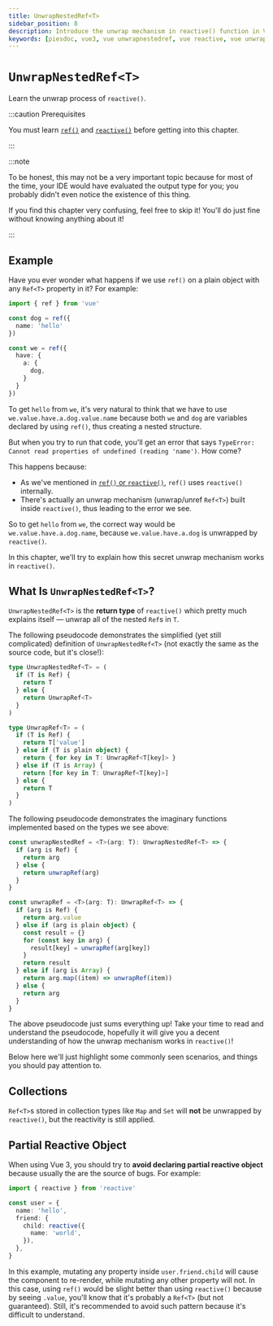 ```yaml
---
title: UnwrapNestedRef<T>
sidebar_position: 8
description: Introduce the unwrap mechanism in reactive() function in Vue 3.
keywords: [piesdoc, vue3, vue unwrapnestedref, vue reactive, vue unwrap]
---
```


# `UnwrapNestedRef<T>`

Learn the unwrap process of `reactive()`.

:::caution Prerequisites

You must learn [`ref()`](./ref-and-ref) and [`reactive()`](./reactive) before getting into this chapter.

:::

:::note

To be honest, this may not be a very important topic because for most of the time, your IDE would have evaluated the output type for you; you probably didn't even notice the existence of this thing.

If you find this chapter very confusing, feel free to skip it! You'll do just fine without knowing anything about it!

:::

## Example

Have you ever wonder what happens if we use `ref()` on a plain object with any `Ref<T>` property in it? For example:

```ts showLineNumbers
import { ref } from 'vue'

const dog = ref({
  name: 'hello'
})

const we = ref({
  have: {
    a: {
      dog,
    }
  }
})
```

To get `hello` from `we`, it's very natural to think that we have to use `we.value.have.a.dog.value.name` because both `we` and `dog` are variables declared by using `ref()`, thus creating a nested structure.

But when you try to run that code, you'll get an error that says `TypeError: Cannot read properties of undefined (reading 'name')`. How come?

This happens because:

- As we've mentioned in [`ref()` or `reactive()`](./ref-or-reactive#how-ref-works), `ref()` uses `reactive()` internally.
- There's actually an unwrap mechanism (unwrap/unref `Ref<T>`) built inside `reactive()`, thus leading to the error we see.

So to get `hello` from `we`, the correct way would be `we.value.have.a.dog.name`, because `we.value.have.a.dog` is unwrapped by `reactive()`.

In this chapter, we'll try to explain how this secret unwrap mechanism works in `reactive()`.

## What Is `UnwrapNestedRef<T>`?

`UnwrapNestedRef<T>` is the **return type** of `reactive()` which pretty much explains itself — unwrap all of the nested `Ref`s in `T`.

The following pseudocode demonstrates the simplified (yet still complicated) definition of `UnwrapNestedRef<T>` (not exactly the same as the source code, but it's close!):

```ts showLineNumbers
type UnwrapNestedRef<T> = (
  if (T is Ref) {
    return T
  } else {
    return UnwrapRef<T>
  }
)

type UnwrapRef<T> = (
  if (T is Ref) {
    return T['value']
  } else if (T is plain object) {
    return { for key in T: UnwrapRef<T[key]> }
  } else if (T is Array) {
    return [for key in T: UnwrapRef<T[key]>]
  } else {
    return T
  }
)
```

The following pseudocode demonstrates the imaginary functions implemented based on the types we see above:

```ts showLineNumbers
const unwrapNestedRef = <T>(arg: T): UnwrapNestedRef<T> => {
  if (arg is Ref) {
    return arg
  } else {
    return unwrapRef(arg)
  }
}

const unwrapRef = <T>(arg: T): UnwrapRef<T> => {
  if (arg is Ref) {
    return arg.value
  } else if (arg is plain object) {
    const result = {}
    for (const key in arg) {
      result[key] = unwrapRef(arg[key])
    }
    return result
  } else if (arg is Array) {
    return arg.map((item) => unwrapRef(item))
  } else {
    return arg
  }
}
```

The above pseudocode just sums everything up! Take your time to read and understand the pseudocode, hopefully it will give you a decent understanding of how the unwrap mechanism works in `reactive()`!

Below here we'll just highlight some commonly seen scenarios, and things you should pay attention to.

## Collections

`Ref<T>`s stored in collection types like `Map` and `Set` will **not** be unwrapped by `reactive()`, but the reactivity is still applied.

## Partial Reactive Object

When using Vue 3, you should try to **avoid declaring partial reactive object** because usually the are the source of bugs. For example:


```ts showLineNumbers
import { reactive } from 'reactive'

const user = {
  name: 'hello',
  friend: {
    child: reactive({
      name: 'world',
    }),
  },
}
```

In this example, mutating any property inside `user.friend.child` will cause the component to re-render, while mutating any other property will not. In this case, using `ref()` would be slight better than using `reactive()` because by seeing `.value`, you'll know that it's probably a `Ref<T>` (but not guaranteed). Still, it's recommended to avoid such pattern because it's difficult to understand.